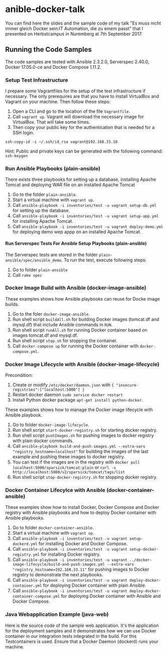 # anible-docker-talk
You can find here the slides and the sample code of my talk "Es muss nicht immer gleich Docker sein:IT Automation, die zu einem passt" that I presented on Herbstcampus in Nuremberg at 7th September 2017.


## Running the Code Samples
The code samples are tested with Ansible 2.3.2.0, Serverspec 2.40.0, Docker 17.05.0-ce and Docker Compose 1.11.2.

### Setup Test Infrastructure
I prepare some Vagrantfiles for the setup of the test infrastructure if necessary. The only prerequires are that you have to install VirtualBox and Vagrant on your machine. Then follow these steps:

1. Open a CLI and go to the location of the file `Vagrantfile`.
2. Call `vagrant up`. Vagrant will download the necessary image for VirtualBox. That will take some times.
3. Then copy your public key for the authentication that is needed for a SSH login.
```
ssh-copy-id -i ~/.ssh/id_rsa vagrant@192.168.33.10
```
Hint: Public and private keys can be generated with the following command: `ssh-keygen`

### Run Ansible Playbooks (plain-ansible)
There exists three playbooks for setting up a database, installing Apache Tomcat and deploying WAR file on an installed Apache Tomcat

1. Go to the folder `plain-ansible`.
2. Start a virtual machine with `vagrant up`.
2. Call `ansible-playbook -i inventories/test -u vagrant setup-db.yml` for setting up the database.
3. Call `ansible-playbook -i inventories/test -u vagrant setup-app.yml` for installing Apache Tomcat.
4. Call `ansible-playbook -i inventories/test -u vagrant deploy-demo.yml` for deploying demo wep appp on an installed Apache Tomcat.

#### Run Serverspec Tests For Ansible Setup Playbooks (plain-ansible)
The Serverspec tests are stored in the folder `plain-ansible/spec/ansible_demo`. To run the test, execute following steps:

1. Go to folder `plain-ansible`
2. Call `rake spec`

### Docker Image Build with Ansible (docker-image-ansible)
These examples shows how Ansible playbooks can reuse for Docke image builds.

1. Go to the foler `docker-image-ansible`.
2. Run shell script `buildAll.sh` for building Docker images (tomcat.df and mysql.df) that include Ansible commands in `RUN`.
3. Run shell script `runAll.sh` for running Docker container based on images tomcat.df and mysql.df.
4. Run shell script `stop.sh` for stopping the container.
5. Call `docker-compose up` for running the Docker container with `docker-compose.yml`.


### Docker Image Lifecycle with Ansible (docker-image-lifecycle)
Precondition:
1. Create or modify `/etc/docker/daemon.json` with `{ "insecure-registries":["localhost:5000"] }`
2. Restart docker daemon `sudo service docker restart`
3. Install Python docker package `apt-get install python-docker`.

These examples shows how to manage the Docker image lifecycle with Ansible playbook.
1. Go to folder `docker-image-lifecycle`.
1. Run shell script `start-docker-registry.sh` for starting docker registry.
2. Run shell script `pushImages.sh` for pushing images to docker registry with plain docker commands.
3. Call `ansible-playbook build-and-push-images.yml --extra-vars "registry_hostname=localhost"` for building the images of the last example and pushing these images to docker registry.
4. You can test if the images are in the registry with `docker pull localhost:5000/sparsick/tomcat:plain` or `curl -s http://localhost:5000/v2/sparsick/tomcat/tags/list`
5. Run shell script `stop-docker-registry.sh` for stopping docker registry.

### Docker Container Lifecylce with Ansible (docker-container-ansible)
These examples show how to install Docker, Docker Compose and Docker registry with Ansible playbooks and how to deploy Docker container with Ansible playbooks.

1. Go to folder `docker-container-ansible`.
2. Start a virtual machine with `vagrant up`.
2. Call `ansible-playbook -i inventories/test -u vagrant setup-dockerd.yml` for installing Docker and Docker Compose.
3. Call `ansible-playbook -i inventories/test -u vagrant setup-docker-registry.yml` for installing Docker registry.
4. Call `ansible-playbook -i inventories/test -u vagrant ../docker-image-lifecycle/build-and-push-images.yml --extra-vars "registry_hostname=192.168.33.11"` for pushing images to Docker registry to demonstrate the next playbooks.
3. Call `ansible-playbook -i inventories/test -u vagrant deploy-docker-container.yml` for deploying Docker container with plain Ansible.
3. Call `ansible-playbook -i inventories/test -u vagrant deploy-docker-container-compose.yml` for deploying Docker container with Ansible and Docker Compose.

### Java Webapplication Example (java-web)
Here is the source code of the sample web application. It's the application for the deployment samples and it demonstrates how we can use Docker container in our integration tests integrated in the build. For this Testcontainers is used. Ensure that a Docker Daemon (dockerd) runs your machine.

<!-- The test class `DbMigrationITest` demonstates the integration of a Docker container in our test. -->
